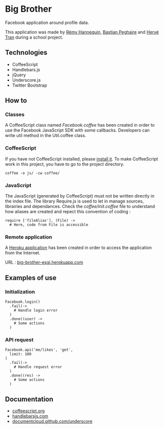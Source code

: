 # Big Brother

Facebook application around profile data.

This application was made by [Rémy Hannequin](https://github.com/RemyHannequin), [Bastian Peghaire](https://github.com/2slow) and [Hervé Tran](https://github.com/Jagbomb) during a school project.

## Technologies

  - CoffeeScript
  - Handlebars.js
  - jQuery
  - Underscore.js
  - Twitter Bootstrap

## How to

### Classes

A CoffeeScript class named *Facebook.coffee* has been created in order to use the Facebook JavaScript SDK with some callbacks. Developers can write util method in the Util.coffee class.

### CoffeeScript

If you have not CoffeeScript installed, please [install it][2]. To make CoffeeScript work in this project, you have to go to the project directory.

    coffee -o js/ -cw coffee/

### JavaScript

The JavaScript (generated by CoffeeScript) must not be written directly in the index file. The library Require.js is used to let in manage sources, librairies and dependances. Check the *coffee/init.coffee* file to understand how aliases are created and repect this convention of coding :

    require ['fileAlias'], (File) ->
      # Here, code from File is accessible

### Remote application

A [Heroku application][3] has been created in order to access the application from the Internet.

URL : [big-brother-esgi.herokuapp.com][3]

## Examples of use

### Initialization

    Facebook.login()
      .fail(->
        # Handle login error
      )
      .done((user) ->
        # Some actions
      )

### API request

    Facebook.api('me/likes', 'get',
      limit: 100
    )
      .fail(->
        # Handle request error
      )
      .done((res) ->
        # Some actions
      )

## Documentation

  - [coffeescript.org][4]
  - [handlebarsjs.com][5]
  - [documentcloud.github.com/underscore][6]


[1]: http://localhost/workspace/github/big-brother
[2]: http://coffeescript.org/#installation
[3]: https://big-brother-esgi.herokuapp.com
[4]: http://coffeescript.org
[5]: http://handlebarsjs.com
[6]: http://documentcloud.github.com/underscore